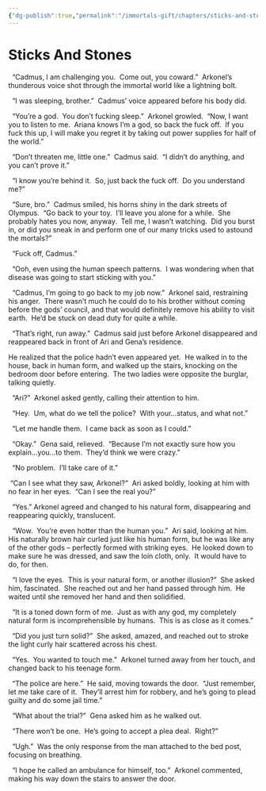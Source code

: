 ```yaml
---
{"dg-publish":true,"permalink":"/immortals-gift/chapters/sticks-and-stones/"}
---
```


# Sticks And Stones

  “Cadmus, I am challenging you.  Come out, you coward.”  Arkonel’s thunderous voice shot through the immortal world like a lightning bolt. 

  “I was sleeping, brother.”  Cadmus’ voice appeared before his body did.

  “You’re a god.  You don’t fucking sleep.”  Arkonel growled.  “Now, I want you to listen to me.  Ariana knows I’m a god, so back the fuck off.  If you fuck this up, I will make you regret it by taking out power supplies for half of the world.”

  “Don’t threaten me, little one.”  Cadmus said.  “I didn’t do anything, and you can’t prove it.”

  “I know you’re behind it.  So, just back the fuck off.  Do you understand me?”

  “Sure, bro.”  Cadmus smiled, his horns shiny in the dark streets of Olympus.  “Go back to your toy.  I’ll leave you alone for a while.  She probably hates you now, anyway.  Tell me, I wasn’t watching.  Did you burst in, or did you sneak in and perform one of our many tricks used to astound the mortals?”

  “Fuck off, Cadmus.”

  “Ooh, even using the human speech patterns.  I was wondering when that disease was going to start sticking with you.”

  “Cadmus, I’m going to go back to my job now.”  Arkonel said, restraining his anger.  There wasn’t much he could do to his brother without coming before the gods’ council, and that would definitely remove his ability to visit earth.  He’d be stuck on dead duty for quite a while.

  “That’s right, run away.”  Cadmus said just before Arkonel disappeared and reappeared back in front of Ari and Gena’s residence. 

He realized that the police hadn’t even appeared yet.  He walked in to the house, back in human form, and walked up the stairs, knocking on the bedroom door before entering.  The two ladies were opposite the burglar, talking quietly.

  “Ari?”  Arkonel asked gently, calling their attention to him.

  “Hey.  Um, what do we tell the police?  With your…status, and what not.”

  “Let me handle them.  I came back as soon as I could.”

  “Okay.”  Gena said, relieved.  “Because I’m not exactly sure how you explain…you…to them.  They’d think we were crazy.”

  “No problem.  I’ll take care of it.”

 “Can I see what they saw, Arkonel?”  Ari asked boldly, looking at him with no fear in her eyes.  “Can I see the real you?”

  “Yes.” Arkonel agreed and changed to his natural form, disappearing and reappearing quickly, translucent.

  “Wow.  You’re even hotter than the human you.”  Ari said, looking at him.  His naturally brown hair curled just like his human form, but he was like any of the other gods – perfectly formed with striking eyes.  He looked down to make sure he was dressed, and saw the loin cloth, only.  It would have to do, for then. 

  “I love the eyes.  This is your natural form, or another illusion?”  She asked him, fascinated.  She reached out and her hand passed through him.  He waited until she removed her hand and then solidified. 

  “It is a toned down form of me.  Just as with any god, my completely natural form is incomprehensible by humans.  This is as close as it comes.”

  “Did you just turn solid?”  She asked, amazed, and reached out to stroke the light curly hair scattered across his chest. 

  “Yes.  You wanted to touch me.”  Arkonel turned away from her touch, and changed back to his teenage form.

  “The police are here.”  He said, moving towards the door.  “Just remember, let me take care of it.  They’ll arrest him for robbery, and he’s going to plead guilty and do some jail time.”

  “What about the trial?”  Gena asked him as he walked out. 

  “There won’t be one.  He’s going to accept a plea deal.  Right?”

  “Ugh.”  Was the only response from the man attached to the bed post, focusing on breathing. 

  “I hope he called an ambulance for himself, too.”  Arkonel commented, making his way down the stairs to answer the door.